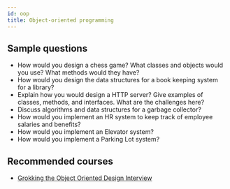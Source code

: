 ```yaml
---
id: oop
title: Object-oriented programming
---
```


## Sample questions

- How would you design a chess game? What classes and objects would you use? What methods would they have?
- How would you design the data structures for a book keeping system for a library?
- Explain how you would design a HTTP server? Give examples of classes, methods, and interfaces. What are the challenges here?
- Discuss algorithms and data structures for a garbage collector?
- How would you implement an HR system to keep track of employee salaries and benefits?
- How would you implement an Elevator system?
- How would you implement a Parking Lot system?

## Recommended courses

- [Grokking the Object Oriented Design Interview](https://www.educative.io/courses/grokking-the-object-oriented-design-interview?aff=x23W)
